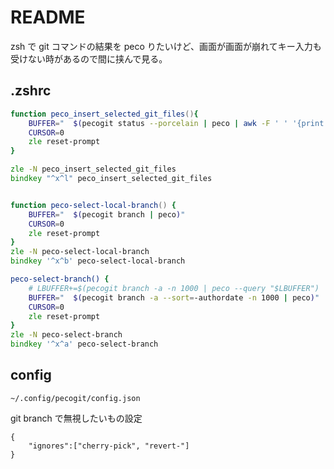 # README

zsh で git コマンドの結果を peco りたいけど、画面が画面が崩れてキー入力も受けない時があるので間に挟んで見る。  
## .zshrc

```zsh
function peco_insert_selected_git_files(){
    BUFFER="  $(pecogit status --porcelain | peco | awk -F ' ' '{print $NF}' | tr '\n' ' ')"
    CURSOR=0
    zle reset-prompt
}

zle -N peco_insert_selected_git_files
bindkey "^x^l" peco_insert_selected_git_files


function peco-select-local-branch() {
    BUFFER="  $(pecogit branch | peco)"
    CURSOR=0
    zle reset-prompt
}
zle -N peco-select-local-branch
bindkey '^x^b' peco-select-local-branch

peco-select-branch() {
    # LBUFFER+=$(pecogit branch -a -n 1000 | peco --query "$LBUFFER")
    BUFFER="  $(pecogit branch -a --sort=-authordate -n 1000 | peco)"
    CURSOR=0
    zle reset-prompt
}
zle -N peco-select-branch
bindkey '^x^a' peco-select-branch
```

## config

`~/.config/pecogit/config.json`  

git branch で無視したいもの設定

```
{
    "ignores":["cherry-pick", "revert-"]
}
```
